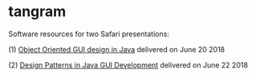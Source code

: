 # tangram
Software resources for two Safari presentations: 

(1) [Object Oriented GUI design in Java](https://www.safaribooksonline.com/live-training/courses/object-oriented-gui-design-in-java/0636920179009/) delivered on June 20 2018

(2) [Design Patterns in Java GUI Development](https://www.safaribooksonline.com/live-training/courses/design-patterns-in-java-gui-development/0636920179641/) delivered on June 22 2018
